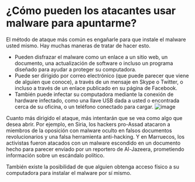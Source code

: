 [Title]: # (¿Cómo un atacante puede usar malware para perjudicarme?)
[Order]: # (6)

# ¿Cómo pueden los atacantes usar malware para apuntarme?

El método de ataque más común es engañarle para que instale el malware usted mismo. Hay muchas maneras de tratar de hacer esto.

* Pueden disfrazar el malware como un enlace a un sitio web, un documento, una actualización de software o incluso un programa diseñado para ayudar a proteger su computadora.
* Puede ser dirigido por correo electrónico (que puede parecer que viene de alguien que conoce), a través de un mensaje en Skype o Twitter, o incluso a través de un enlace publicado en su página de Facebook.
* También puede infectar su computadora mediante la conexión de hardware infectado, como una llave USB dada a usted o encontrada cerca de su oficina, o un teléfono conectado para cargar.
![image]("malware3.png")

Cuanto más dirigido el ataque, más intentarán que se vea como algo que desea abrir. Por ejemplo, en Siria, los hackers pro-Assad atacaron a miembros de la oposición con malware oculto en falsos documentos revolucionarios y una falsa herramienta anti-hacking. Y en Marruecos, los activistas fueron atacados con un malware escondido en un documento hecho para parecer enviado por un reportero de Al-Jazeera, prometiendo información sobre un escándalo político.

También existe la posibilidad de que alguien obtenga acceso físico a su computadora para instalar el malware por sí mismo.